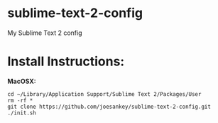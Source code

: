 sublime-text-2-config
=====================

My Sublime Text 2 config


# Install Instructions:

**MacOSX:**

	cd ~/Library/Application Support/Sublime Text 2/Packages/User
    rm -rf *
    git clone https://github.com/joesankey/sublime-text-2-config.git
    ./init.sh

